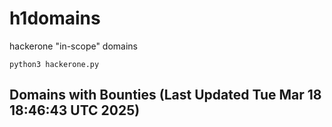 # h1domains
hackerone "in-scope" domains

`python3 hackerone.py`
## Domains with Bounties (Last Updated Tue Mar 18 18:46:43 UTC 2025)
```

```
